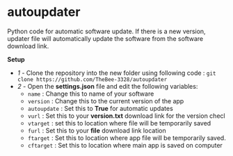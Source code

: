 # autoupdater
Python code for automatic software update. If there is a new version, updater file will automatically update the software from the software download link.

**Setup**
- *1* - Clone the repository into the new folder using following code : `git clone https://github.com/TheBee-3328/autoupdater`
- *2* - Open the **settings.json** file and edit the following variables:
  - `name` : Change this to name of your software
  - `version` : Change this to the current version of the app
  - `autoupdate` : Set this to **True** for automatic updates
  - `vurl` : Set this to your **version.txt** download link for the version checl
  - `vtarget` : set this to location where file will be temporarily saved
  - `furl` : Set this to your **file** download link location
  - `ftarget` : Set this to location where app file will be temporarily saved.
  - `cftarget` : Set this to location where main app is saved on computer
